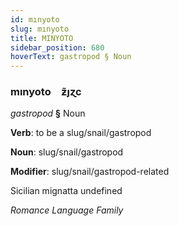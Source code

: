 ```yaml
---
id: mınyoto
slug: mınyoto
title: MINYOTO
sidebar_position: 680
hoverText: gastropod § Noun
---
```


### mınyoto&emsp;<span kind="abugida">ƶ̃ȷɀc</span>

*gastropod* **§** Noun

**Verb**: to be a slug/snail/gastropod

**Noun**: slug/snail/gastropod

**Modifier**: slug/snail/gastropod-related

Sicilian mignatta undefined

*Romance Language Family*